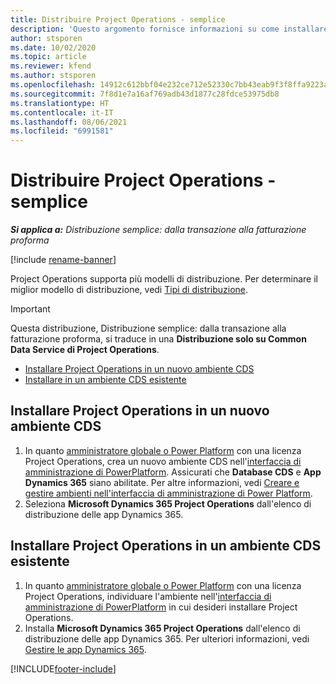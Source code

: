 ```yaml
---
title: Distribuire Project Operations - semplice
description: 'Questo argomento fornisce informazioni su come installare la distribuzione semplice di Project Operations: dalla transazione alla fatturazione proforma.'
author: stsporen
ms.date: 10/02/2020
ms.topic: article
ms.reviewer: kfend
ms.author: stsporen
ms.openlocfilehash: 14912c612bbf04e232ce712e52330c7bb43eab9f3f8ffa9223a2d2f9ce95eb72
ms.sourcegitcommit: 7f8d1e7a16af769adb43d1877c28fdce53975db8
ms.translationtype: HT
ms.contentlocale: it-IT
ms.lasthandoff: 08/06/2021
ms.locfileid: "6991581"
---
```

# <a name="deploy-project-operations---lite"></a>Distribuire Project Operations - semplice

_**Si applica a:** Distribuzione semplice: dalla transazione alla fatturazione proforma_

[!include [rename-banner](~/includes/cc-data-platform-banner.md)]

Project Operations supporta più modelli di distribuzione. Per determinare il miglior modello di distribuzione, vedi [Tipi di distribuzione](determine-deployment-type.md).


> [!IMPORTANT]
> Questa distribuzione, Distribuzione semplice: dalla transazione alla fatturazione proforma, si traduce in una **Distribuzione solo su Common Data Service di Project Operations**.

- [Installare Project Operations in un nuovo ambiente CDS](#new)
- [Installare in un ambiente CDS esistente](#existing)



## <a name="install-project-operations-to-a-new-cds-environment"></a><a name="new"></a>Installare Project Operations in un nuovo ambiente CDS

1. In quanto [amministratore globale o Power Platform](/power-platform/admin/global-service-administrators-can-administer-without-license) con una licenza Project Operations, crea un nuovo ambiente CDS nell'[interfaccia di amministrazione di PowerPlatform](https://admin.powerplatform.com). Assicurati che **Database CDS** e **App Dynamics 365** siano abilitate. Per altre informazioni, vedi [Creare e gestire ambienti nell'interfaccia di amministrazione di Power Platform](/power-platform/admin/create-environment#create-an-environment-in-the-power-platform-admin-center).
2. Seleziona **Microsoft Dynamics 365 Project Operations** dall'elenco di distribuzione delle app Dynamics 365.


## <a name="install-project-operations-to-an-existing-cds-environment"></a><a name="existing"></a>Installare Project Operations in un ambiente CDS esistente

1. In quanto [amministratore globale o Power Platform](/power-platform/admin/global-service-administrators-can-administer-without-license) con una licenza Project Operations, individuare l'ambiente nell'[interfaccia di amministrazione di PowerPlatform](https://admin.powerplatform.com) in cui desideri installare Project Operations.
2. Installa **Microsoft Dynamics 365 Project Operations** dall'elenco di distribuzione delle app Dynamics 365. Per ulteriori informazioni, vedi [Gestire le app Dynamics 365](/power-platform/admin/manage-apps).




[!INCLUDE[footer-include](../includes/footer-banner.md)]